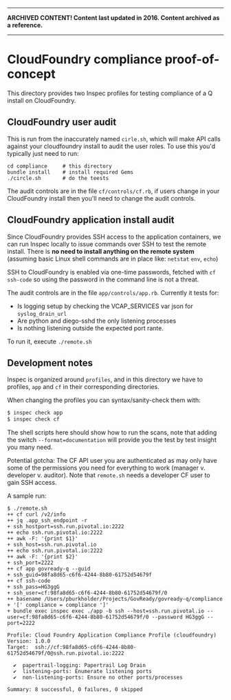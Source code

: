 ************************************************************************************
**ARCHIVED CONTENT! Content last updated in 2016. Content archived as a reference.**
************************************************************************************

# CloudFoundry compliance proof-of-concept

This directory provides two Inspec profiles for testing compliance of a Q install on CloudFoundry.


## CloudFoundry user audit

This is run from the inaccurately named `cirle.sh`, which will make API calls against
your cloudfoundry install to audit the user roles. To use this you'd typically just need to run:

```
cd compliance     # this directory
bundle install    # install required Gems
./circle.sh       # do the teests
```

The audit controls are in the file `cf/controls/cf.rb`, if users change in your CloudFoundry
install then you'll need to change the audit controls.

## CloudFoundry application install audit

Since CloudFoundry provides SSH access to the application containers, we can run Inspec
locally to issue commands over SSH to test the remote install. There is **no need to install
anything on the remote system** (assuming basic Linux shell commands are in place like: `netstat`
  `env`, `echo`)

SSH to CloudFoundry is enabled via one-time passwords, fetched with `cf ssh-code`
so using the password in the command line is not a threat.

The audit controls are in the file `app/controls/app.rb`. Currently it tests for:
  * Is logging setup by checking the VCAP_SERVICES var json for `syslog_drain_url`
  * Are python and diego-sshd the only listening processes
  * Is nothing listening outside the expected port rante.

To run it, execute `./remote.sh`

## Development notes

Inspec is organized around `profiles`, and in this directory we have to profiles, `app` and `cf`
in their corresponding directories.

When changing the profiles you can syntax/sanity-check them with:

```bash
$ inspec check app
$ inspec check cf
```

The shell scripts here should show how to run the scans, note that adding the switch `--format=documentation`
will provide you the test by test insight you many need.

Potential gotcha: The CF API user you are authenticated as may only have some of the permissions
you need for everything to work (manager v. developer v. auditor). Note that `remote.sh`
needs a developer CF user to gain SSH access.

A sample run:

```
$ ./remote.sh
++ cf curl /v2/info
++ jq .app_ssh_endpoint -r
+ ssh_hostport=ssh.run.pivotal.io:2222
++ echo ssh.run.pivotal.io:2222
++ awk -F: '{print $1}'
+ ssh_host=ssh.run.pivotal.io
++ echo ssh.run.pivotal.io:2222
++ awk -F: '{print $2}'
+ ssh_port=2222
++ cf app govready-q --guid
+ ssh_guid=98fa8d65-c6f6-4244-8b80-61752d54679f
++ cf ssh-code
+ ssh_pass=HG3ggG
+ ssh_user=cf:98fa8d65-c6f6-4244-8b80-61752d54679f/0
++ basename /Users/pburkholder/Projects/GovReady/govready-q/compliance
+ '[' compliance = compliance ']'
+ bundle exec inspec exec ./app -b ssh --host=ssh.run.pivotal.io --user=cf:98fa8d65-c6f6-4244-8b80-61752d54679f/0 --password HG3ggG --port=2222

Profile: Cloud Foundry Application Compliance Profile (cloudfoundry)
Version: 1.0.0
Target:  ssh://cf:98fa8d65-c6f6-4244-8b80-61752d54679f/0@ssh.run.pivotal.io:2222

  ✔  papertrail-logging: Papertrail Log Drain
  ✔  listening-ports: Enumerate listening ports
  ✔  non-listening-ports: Ensure no other ports/processes

Summary: 8 successful, 0 failures, 0 skipped
```
